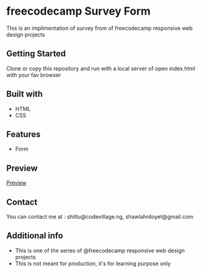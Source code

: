<h1>freecodecamp Survey Form</h1>
<p>This is an implimentation of survey from of freecodecamp responsive web design projects</p>

<h2>Getting Started</h2>
<p>Clone or copy this repository and run with a local server of open index.html with your fav browser</p>

<h2>Built with </h2>
<ul>
  <li>HTML</li>
  <li>CSS</li>
</ul>

<h2>Features</h2>
<ul>
  <li>Form</li>
</ul>

<h2>Preview</h2>
<a href="https://fcc-survey-form-mu.vercel.app/">Preview</a>



<h2>Contact</h2>
<p>You can contact me at : shittu@codevillage.ng, shawlahrdoyet@gmail.com</p>

<h2>Additional info</h2>
<ul>
  <li>This is one of the series of @freecodecamp responsive web design projects</li>
  <li>This is not meant for production, it's for learning purpose only</li>
</ul>

